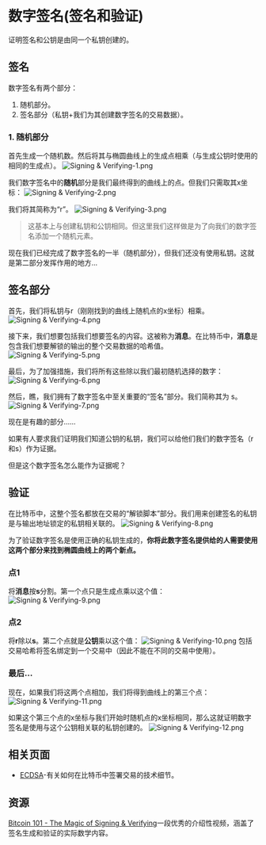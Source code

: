 # 数字签名(签名和验证)
证明签名和公钥是由同一个私钥创建的。

## 签名
数字签名有两个部分：

1. 随机部分。
2. 签名部分（私钥+我们为其创建数字签名的交易数据）。

### 1. 随机部分
首先生成一个随机数。然后将其与椭圆曲线上的生成点相乘（与生成公钥时使用的相同的生成点）。
![Signing & Verifying-1.png](img/Signing%20&%20Verifying-1%20(1).png)

我们数字签名中的**随机**部分是我们最终得到的曲线上的点。但我们只需取其x坐标：
![Signing & Verifying-2.png](img/Signing%20&%20Verifying-2%20(1).png)

我们将其简称为“r”。
![Signing & Verifying-3.png](img/Signing%20&%20Verifying-3%20(1).png)

>这基本上与创建私钥和公钥相同。但这里我们这样做是为了向我们的数字签名添加一个随机元素。

现在我们已经完成了数字签名的一半（随机部分），但我们还没有使用私钥。这就是第二部分发挥作用的地方...

## 签名部分
首先，我们将私钥与r（刚刚找到的曲线上随机点的x坐标）相乘。
![Signing & Verifying-4.png](img/Signing%20&%20Verifying-4%20(1).png)

接下来，我们想要包括我们想要签名的内容。这被称为**消息**。在比特币中，**消息**是包含我们想要解锁的输出的整个交易数据的哈希值。
![Signing & Verifying-5.png](img/Signing%20&%20Verifying-5%20(1).png)

最后，为了加强措施，我们将所有这些除以我们最初随机选择的数字：
![Signing & Verifying-6.png](img/Signing%20&%20Verifying-6%20(1).png)

然后，瞧，我们拥有了数字签名中至关重要的“签名”部分。我们简称其为 s。
![Signing & Verifying-7.png](img/Signing%20&%20Verifying-7%20(1).png)

现在是有趣的部分……

如果有人要求我们证明我们知道公钥的私钥，我们可以给他们我们的数字签名（r和s）作为证据。

但是这个数字签名怎么能作为证据呢？

## 验证
在比特币中，这整个签名都放在交易的“解锁脚本”部分。我们用来创建签名的私钥是与输出地址锁定的私钥相关联的。
![Signing & Verifying-8.png](img/Signing%20&%20Verifying-8%20(1).png)

为了验证数字签名是使用正确的私钥生成的，**你将此数字签名提供给的人需要使用这两个部分来找到椭圆曲线上的两个新点。**

### 点1

将**消息**按**s**分割。第一个点只是生成点乘以这个值：
![Signing & Verifying-9.png](img/Signing%20&%20Verifying-9%20(1).png)

### 点2
将**r**除以**s**。第二个点就是**公钥**乘以这个值：
![Signing & Verifying-10.png](img/Signing%20&%20Verifying-10%20(1).png)
包括交易哈希将签名绑定到一个交易中（因此不能在不同的交易中使用）。

### 最后...
现在，如果我们将这两个点相加，我们将得到曲线上的第三个点：
![Signing & Verifying-11.png](img/Signing%20&%20Verifying-11%20(1).png)

如果这个第三个点的x坐标与我们开始时随机点的x坐标相同，那么这就证明数字签名是使用与这个公钥相关联的私钥创建的。
![Signing & Verifying-12.png](img/Signing%20&%20Verifying-12%20(1).png)

## 相关页面
* [ECDSA](../../../../../../Technical/Keys/ECDSA/ECDSA.md)-有关如何在比特币中签署交易的技术细节。

## 资源
[Bitcoin 101 - The Magic of Signing & Verifying](https://www.youtube.com/watch?v=U2bw_N6kQL8)一段优秀的介绍性视频，涵盖了签名生成和验证的实际数学内容。